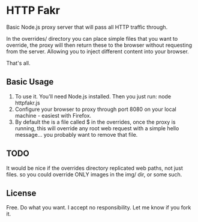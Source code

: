HTTP Fakr
=========
Basic Node.js proxy server that will pass all HTTP traffic through.

In the overrides/ directory you can place simple files that you want to override, the proxy
will then return these to the browser without requesting from the server. Allowing you
to inject different content into your browser.

That's all.

Basic Usage
-----------
1) To use it. You'll need Node.js installed. Then you just run: node httpfakr.js
2) Configure your browser to proxy through port 8080 on your local machine - easiest with Firefox.
3) By default the is a file called $ in the overrides, once the proxy is running, this will
override any root web request with a simple hello message... you probably want to remove that file.

TODO 
----
It would be nice if the overrides directory replicated web paths, not just files. so you could override
ONLY images in the img/ dir, or some such.

License
-------
Free. Do what you want. I accept no responsibility. Let me know if you fork it.